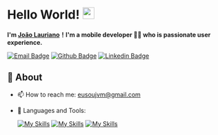 # Hello World! <img src="https://user-images.githubusercontent.com/5679180/79618120-0daffb80-80be-11ea-819e-d2b0fa904d07.gif" width="27px"> 

**I'm [João Lauriano](https://github.com/LucianaMiki)！I'm a mobile developer 👨‍💻 who is passionate user experience.**

[![Email Badge](https://img.shields.io/badge/-Email-c14438?style=flat-square&logo=Gmail&logoColor=white&link=mailto:eusoujvm@gmail.com)](mailto:eusoujvm@gmail.com)
[![Github Badge](https://img.shields.io/badge/-Github-232323?style=flat-square&logo=Github&logoColor=white&link=https://github.com/vitorlauriano)](https://github.com/vitorlauriano)
[![Linkedin Badge](https://img.shields.io/badge/-LinkedIn-0077B5?style=for-the-square&logo=Linkedin&logoColor=white&link=https://www.linkedin.com/in/realvitormac/)](https://www.linkedin.com/in/realvitormac/)

## 🧐 About

- 📫 How to reach me: eusoujvm@gmail.com
- 🌱 Languages and Tools: 

  [![My Skills](https://skillicons.dev/icons?i=js,dart,html,css,md)](https://skillicons.dev)
  [![My Skills](https://skillicons.dev/icons?i=flutter,visualstudio,androidstudio,idea)](https://skillicons.dev)
  [![My Skills](https://skillicons.dev/icons?i=discord,bots)](https://skillicons.dev)
